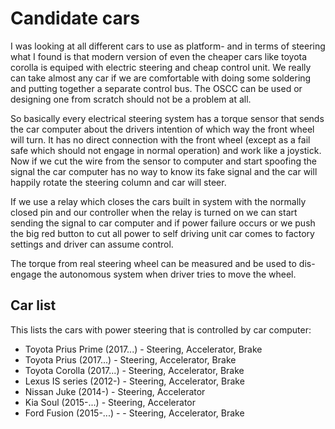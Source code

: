 # Candidate cars

I was looking at all different cars to use as platform- and in terms of steering what I found is that modern version of even 
the cheaper cars like toyota corolla is equiped with electric steering and cheap control unit. We really can take almost any 
car if we are comfortable with doing some soldering and putting together a separate control bus. The OSCC can be used or 
designing one from scratch should not be a problem at all.

So basically every electrical steering system has a torque sensor that sends the car computer about the drivers 
intention of which way the front wheel will turn. It has no direct connection with the front wheel (except as a fail safe 
which should not engage in normal operation) and work like a joystick. Now if we cut the wire from the sensor to computer 
and start spoofing the signal the car computer has no way to know its fake signal and the car will happily rotate the 
steering column and car will steer.

If we use a relay which closes the cars built in system with the normally closed pin and our controller when the relay is 
turned on we can start sending the signal to car computer and if power failure occurs or we push the big red button to cut 
all power to self driving unit car comes to factory settings and driver can assume control.

The torque from real steering wheel can be measured and be used to dis-engage the autonomous system when driver tries to 
move the wheel.

## Car list

This lists the cars with power steering that is controlled by car computer:

- Toyota Prius Prime (2017...) - Steering, Accelerator, Brake
- Toyota Prius (2017...) - Steering, Accelerator, Brake
- Toyota Corolla (2017...) - Steering, Accelerator, Brake
- Lexus IS series (2012-)  - Steering, Accelerator, Brake
- Nissan Juke (2014-) - Steering, Accelerator
- Kia Soul (2015-...) - Steering, Accelerator
- Ford Fusion (2015-...) - - Steering, Accelerator, Brake
